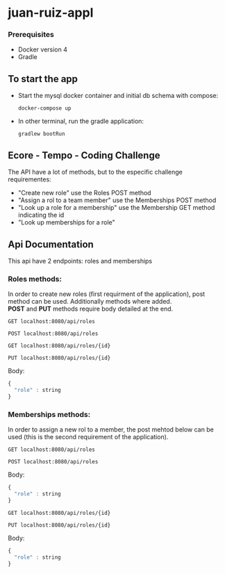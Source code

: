 # juan-ruiz-appl

### Prerequisites 
 - Docker version 4
 - Gradle

## To start the app
 - Start the mysql docker container and initial db schema with compose:
   ```
   docker-compose up
   ``` 
 - In other terminal, run the gradle application:
    ```
    gradlew bootRun
    ```
 
## Ecore - Tempo - Coding Challenge
The API have a lot of methods, but to the especific challenge requirementes:
 - "Create new role" use the Roles POST method
 - "Assign a rol to a team member" use the Memberships POST method
 - "Look up a role for a membership" use the Membership GET method indicating the id
 - "Look up memberships for a role" 

## Api Documentation
This api have 2 endpoints: roles and memberships
### Roles methods:
In order to create new roles (first requirment of the application), post method can be used. Additionally methods where added.  
**POST** and **PUT** methods require body detailed at the end.
```http
GET localhost:8080/api/roles
```
```http
POST localhost:8080/api/roles
``` 
```http
GET localhost:8080/api/roles/{id}
```
```http
PUT localhost:8080/api/roles/{id}
```
Body:
```javascript
{
  "role" : string
}
```
### Memberships methods:
In order to assign a new rol to a member, the post mehtod below can be used (this is the second requirement of the application).
```http
GET localhost:8080/api/roles
```
```http
POST localhost:8080/api/roles
```
Body:
```javascript
{
  "role" : string
}
```
```http
GET localhost:8080/api/roles/{id}
```
```http
PUT localhost:8080/api/roles/{id}
```
Body:
```javascript
{
  "role" : string
}
```
